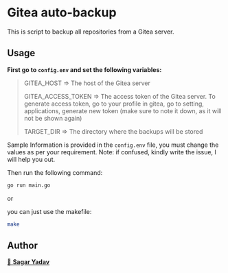# Gitea auto-backup

This is script to backup all repositories from a Gitea server.

## Usage

**First go to `config.env` and set the following variables:**
>GITEA_HOST => The host of the Gitea server
>
>GITEA_ACCESS_TOKEN => The access token of the Gitea server. To generate access token, go to your profile in gitea, go to setting, applications, generate new token (make sure to note it down, as it will not be shown again)
>
>TARGET_DIR => The directory where the backups will be stored

Sample Information is provided in the `config.env` file, you must change the values as per your requirement.
Note: if confused, kindly write the issue, I will help you out.

Then run the following command:

```bash
go run main.go
```

or

you can just use the makefile:

```bash
make
```

## Author

[👤 **Sagar Yadav**](https://www.linkedin.com/in/sagaryadav)
